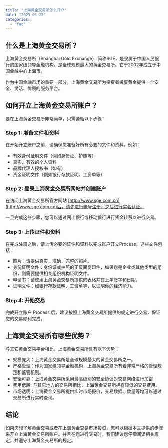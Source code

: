```yaml
---
title: "上海黄金交易所怎么开户"
date: "2023-03-25"
categories: 
  - "faq"
---
```


## 什么是上海黄金交易所？

上海黄金交易所（Shanghai Gold Exchange） 简称SGE，是隶属于中国人民银行的国家级领导金融机构，是全球规模最大的黄金交易所。它于2002年成立于中国金融中心上海市。

作为中国金融市场的重要一部分，上海黄金交易所为投资者投资黄金提供一个安全、灵活、优质的服务平台。

## 如何开立上海黄金交易所账户？

要在上海黄金交易所非常简单，只需遵循以下步骤：

### Step 1: 准备文件和资料

在开始开立账户之前，请确保您准备好所有必要的文件和资料，例如：

- 有效身份证明文件（例如身份证、护照等）
- 真实、有效的个人资料
- 品牌代理人授权书（如有）
- 资金证明文件（例如银行存款证明、工资单等）

### Step 2: 登录上海黄金交易所网站并创建账户

在访问上海黄金交易所官方网站 [http://www.sge.com.cn](http://www.sge.com.cn)后，请先进行账号注册。之后进行实名认证。

一旦完成这些步骤，您可以通过网上银行或移动银行进行资金转移以进行交易。

### Step 3: 上传证件和资料

在完成注册之后，请上传必要的证件和资料以完成账户开立Process。这些文件包括：

- 照片：请提供真实、准确、完整的照片。
- 身份证明文件：身份证或护照的正反面复印件，如果您是企业或其他类型的组织，则需要提供相关组织机构证明文件。
- 申请书：请使用上海黄金交易所提供的表格并在上单签字和日期。
- 证明文件：如银行存款证明、工资单等，以证明你的经济能力。

### Step 4: 开始交易

完成开立账户 Process 后，建议按照上海黄金交易所提供的规定进行交易，保证您的交易顺利完成。

## 上海黄金交易所有哪些优势？

与其它黄金交易平台相比，上海黄金交易所具有以下优势：

- 规模庞大：上海黄金交易所是全球规模最大的黄金交易所之一。
- 严格管理：作为国家级领导金融机构，上海黄金交易所有着非常严格的管理规定和监管机制。
- 安全可靠：上海黄金交易所采用最高级别的安全协议对交易网络进行加密
- 费用低廉: 与其它地方的交易所相比，上海黄金交易所拥有较低的交易费用。
- 市场透明：上海黄金交易所提供实时市场报价，交易数据、数量等均可以通过交易所进行实时查询。

## 结论

如果您想了解黄金交易或者在上海黄金交易市场投资，您可以根据本文提供的步骤来开立上海黄金交易所账户。并且在您进行交易时，我们建议您仔细阅读相关规定，并遵守上海黄金交易所的规定。
